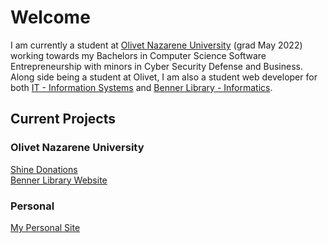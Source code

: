 # Welcome
I am currently a student at [Olivet Nazarene University](https://olivet.edu) (grad May 2022) working towards my Bachelors in Computer Science Software Entrepreneurship with minors in Cyber Security Defense and Business. Along side being a student at Olivet, I am also a student web developer for both [IT - Information Systems](https://it.olivet.edu) and [Benner Library - Informatics](https://library.olivet.edu).

## Current Projects
  ### Olivet Nazarene University
  [Shine Donations](https://securepayment.olivet.edu)  
  [Benner Library Website](https://library.olivet.edu)
  ### Personal
  [My Personal Site](https://colearseneau.com)
